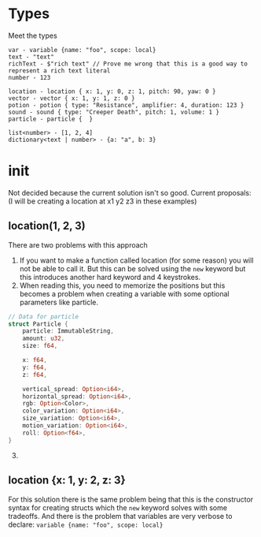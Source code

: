 # Types
Meet the types
```
var - variable {name: "foo", scope: local}
text - "text"
richText - $"rich text" // Prove me wrong that this is a good way to represent a rich text literal 
number - 123

location - location { x: 1, y: 0, z: 1, pitch: 90, yaw: 0 }
vector - vector { x: 1, y: 1, z: 0 }
potion - potion { type: "Resistance", amplifier: 4, duration: 123 }
sound - sound { type: "Creeper Death", pitch: 1, volume: 1 } 
particle - particle {  }

list<number> - [1, 2, 4]
dictionary<text | number> - {a: "a", b: 3}
```

# init
Not decided because the current solution isn't so good.
Current proposals:
(I will be creating a location at x1 y2 z3 in these examples)

## location(1, 2, 3)
There are two problems with this approach
1. If you want to make a function called location (for some reason) you will not be able to call it. 
   But this can be solved using the `new` keyword but this introduces another hard keyword and 4 keystrokes.
2. When reading this, you need to memorize the positions but this becomes a problem when creating a variable with some optional parameters like particle. 
```rs
// Data for particle
struct Particle {
    particle: ImmutableString,
    amount: u32,
    size: f64,

    x: f64,
    y: f64,
    z: f64,

    vertical_spread: Option<i64>,
    horizontal_spread: Option<i64>,
    rgb: Option<Color>,
    color_variation: Option<i64>,
    size_variation: Option<i64>,
    motion_variation: Option<i64>,
    roll: Option<f64>,
}
```
3. 
## location {x: 1, y: 2, z: 3}
For this solution there is the same problem being that this is the constructor syntax for creating structs which the `new` keyword solves with some tradeoffs. 
And there is the problem that variables are very verbose to declare: `variable {name: "foo", scope: local}`

